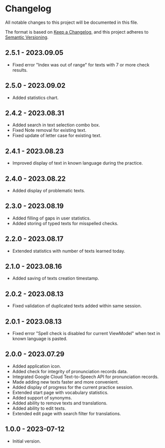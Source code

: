 # Changelog

All notable changes to this project will be documented in this file.

The format is based on [Keep a Changelog](https://keepachangelog.com/en/1.0.0/),
and this project adheres to [Semantic Versioning](https://semver.org/spec/v2.0.0.html).

## 2.5.1 - 2023.09.05
- Fixed error "Index was out of range" for texts with 7 or more check results.

## 2.5.0 - 2023.09.02
- Added statistics chart.

## 2.4.2 - 2023.08.31
- Added search in text selection combo box.
- Fixed Note removal for existing text.
- Fixed update of letter case for existing text.

## 2.4.1 - 2023.08.23
- Improved display of text in known language during the practice.

## 2.4.0 - 2023.08.22
- Added display of problematic texts.

## 2.3.0 - 2023.08.19
- Added filling of gaps in user statistics.
- Added storing of typed texts for misspelled checks.

## 2.2.0 - 2023.08.17
- Extended statistics with number of texts learned today.

## 2.1.0 - 2023.08.16
- Added saving of texts creation timestamp.

## 2.0.2 - 2023.08.13
- Fixed validation of duplicated texts added within same session.

## 2.0.1 - 2023.08.13
- Fixed error "Spell check is disabled for current ViewModel" when text in known language is pasted.

## 2.0.0 - 2023.07.29
- Added application icon.
- Added check for integrity of pronunciation records data.
- Integrated Google Cloud Text-to-Speech API for pronunciation records.
- Made adding new texts faster and more convenient.
- Added display of progress for the current practice session.
- Extended start page with vocabulary statistics.
- Added support of synonyms.
- Added ability to remove texts and translations.
- Added ability to edit texts.
- Extended edit page with search filter for translations.

## 1.0.0 - 2023-07-12
- Initial version.

